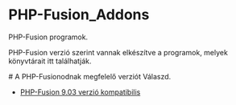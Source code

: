 # PHP-Fusion_Addons
<p>PHP-Fusion programok.</p>
<p>PHP-Fusion verzió szerint vannak elkészítve a programok, melyek könyvtárait itt találhatják.</p>
# A PHP-Fusionodnak megfelelő verziót Válaszd.
<ul>
<li><a href="https://github.com/karrak1/fusion_addons/tree/Fusion-9.03">PHP-Fusion 9.03 verzió kompatibilis</a></li>
</ul>
